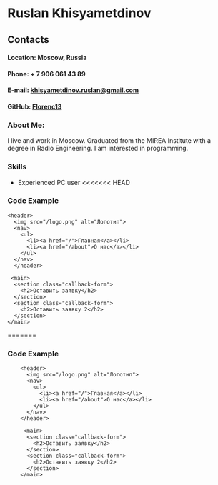 # __Ruslan Khisyametdinov__

## __Contacts__

#### **Location**: Moscow, Russia
#### **Phone**: + 7 906 061 43 89
#### **E-mail**: khisyametdinov.ruslan@gmail.com
#### **GitHub**: [Florenc13](https://github.com/Florenc13)

### About Me:
I live and work in Moscow. Graduated from the MIREA Institute with a degree in Radio Engineering. I am interested in programming.

### Skills
* Experienced PC user
<<<<<<< HEAD

### Code Example
```
<header>
  <img src="/logo.png" alt="Логотип">
  <nav>
    <ul>
      <li><a href="/">Главная</a></li>
      <li><a href="/about">О нас</a></li>
    </ul>
  </nav>
  </header>
 
 <main>
  <section class="callback-form">
    <h2>Оставить заявку</h2>
  </section>
  <section class="callback-form">
    <h2>Оставить заявку 2</h2>
  </section>
</main>
```
=======
### Code Example ###

        <header>
          <img src="/logo.png" alt="Логотип">
          <nav>
            <ul>
              <li><a href="/">Главная</a></li>
              <li><a href="/about">О нас</a></li>
            </ul>
          </nav>
        </header>
           
         <main>
          <section class="callback-form">
            <h2>Оставить заявку</h2>
          </section>
          <section class="callback-form">
            <h2>Оставить заявку 2</h2>
          </section>
        </main>